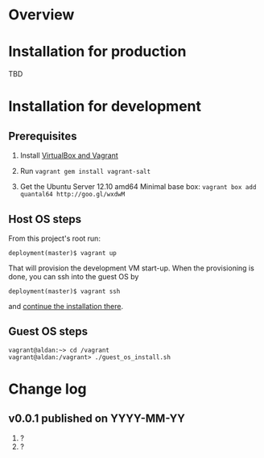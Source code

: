 # Overview

# Installation for production

TBD

# Installation for development

## Prerequisites

1. Install [VirtualBox and Vagrant](http://docs.vagrantup.com/v1/docs/getting-started/index.html)

2. Run `vagrant gem install vagrant-salt`

5. Get the Ubuntu Server 12.10 amd64 Minimal base box: `vagrant box
   add quantal64 http://goo.gl/wxdwM`

## Host OS steps

From this project's root run:

    deployment(master)$ vagrant up

That will provision the development VM start-up. When the provisioning is done, you can ssh into the
guest OS by

    deployment(master)$ vagrant ssh

and [continue the installation there](http://memegenerator.net/instance/33516935).

## Guest OS steps

    vagrant@aldan:~> cd /vagrant
    vagrant@aldan:/vagrant> ./guest_os_install.sh

# Change log

## v0.0.1 published on YYYY-MM-YY

1. ?
1. ?
